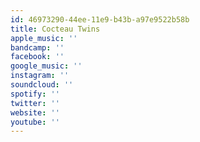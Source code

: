 ```yaml
---
id: 46973290-44ee-11e9-b43b-a97e9522b58b
title: Cocteau Twins
apple_music: ''
bandcamp: ''
facebook: ''
google_music: ''
instagram: ''
soundcloud: ''
spotify: ''
twitter: ''
website: ''
youtube: ''
---
```

